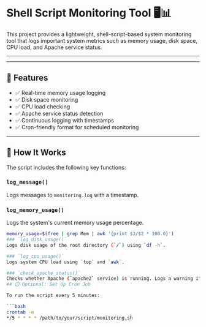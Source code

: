 # Shell Script Monitoring Tool 🖥️📊

This project provides a lightweight, shell-script-based system monitoring tool that logs important system metrics such as memory usage, disk space, CPU load, and Apache service status.

---

---

## 🚀 Features

- ✅ Real-time memory usage logging  
- ✅ Disk space monitoring  
- ✅ CPU load checking  
- ✅ Apache service status detection  
- ✅ Continuous logging with timestamps  
- ✅ Cron-friendly format for scheduled monitoring  

---

## 🔧 How It Works

The script includes the following key functions:

### `log_message()`
Logs messages to `monitoring.log` with a timestamp.

### `log_memory_usage()`
Logs the system's current memory usage percentage.

```bash
memory_usage=$(free | grep Mem | awk '{print $3/$2 * 100.0}')
### `log_disk_usage()`
Logs disk usage of the root directory (`/`) using `df -h`.

### `log_cpu_usage()`
Logs system CPU load using `top` and `awk`.

### `check_apache_status()`
Checks whether Apache (`apache2` service) is running. Logs a warning if it’s down.
## ⏱️ Optional: Set Up Cron Job

To run the script every 5 minutes:

```bash
crontab -e
*/5 * * * * /path/to/your/script/monitoring.sh

